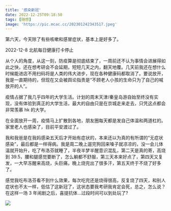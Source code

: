 ```yaml
---
title: '感染新冠'
date: 2022-12-25T09:18:50
tags: [随想]
image: 'https://pic.mcac.cc/202301242343517.jpeg'
---
```


第六天，今天除了有些咳嗽和感冒症状，基本上是好多了。

2022-12-8 北航每日健康打卡停止

从个人的角度，从这一刻，防疫算是彻底结束了，一周前还不认为事情会进展得如此之快，还在想考研会不会延期，短短几天之内，翻天地覆。几天前我还在想什么时候能进店不用扫码将是人类的伟大进步，现在各种健康码都取消了。要说放开，我是一直期待的，但现在又会被舆论指责是“不顾老人小孩的生命只为了自己的喊放开的人”。

疫情占据了我几乎四年的大学生活。计划的周末天津/秦皇岛游自始至终没有实现，没有体验到真正的大学生活，最大的自由只是在京城走来走去，只凭这点都会非常羡慕 hk 的大学。

在全面放开一周，疫情马上扩散到各地，朋友圈每天都是发自己体温和两道杠的。家里老人也感染了，目前平安渡过了。

我和我爸是在我妈感染五天后才开始有症状的，本来还以为真的有所谓的“无症状感染”，最后都是一样得病。我是周二晚上遛完狗回来嗓子就凉凉的，没一会儿体温就开始升，吃了布洛芬就睡了，半夜半梦半醒意识混乱，第二天是真的寄，高烧到 39.5，腰和腿感觉要断了，怎么躺都不舒服，第三天本来好点了，第四天又复发，一大早冻醒来高烧，头巨痛，晚上烧完出了很多汗，第五天终于不烧了好多了。

感觉我吃布洛芬看不到什么效果，每次吃完还是烧得很高，反复烧了四天，和别人症状也不太一样，低估了这新冠了，这状态要我考研我肯定会死，总之，怎么说？在这样一场 3 年闹剧之后，喜提抗体...过段时间可以到处玩了?

![](https://pic.mcac.cc/202301011716123.jpg)
